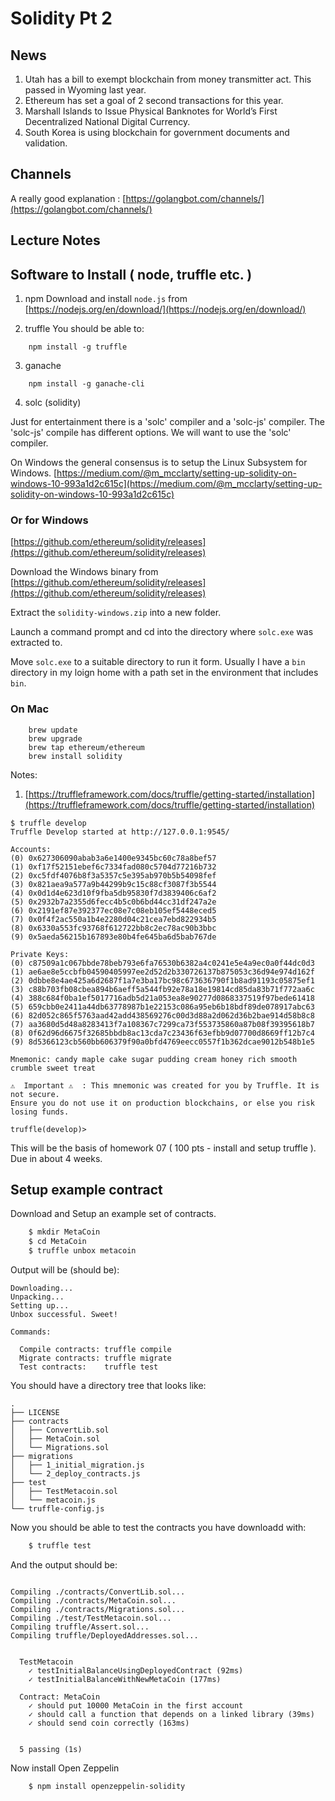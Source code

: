 Solidity Pt 2
==


News
--

1. Utah has a bill to exempt blockchain from money transmitter act.  This passed in Wyoming last year.
2. Ethereum has set a goal of 2 second transactions for this year.  
3. Marshall Islands to Issue Physical Banknotes for World’s First Decentralized National Digital Currency.
4. South Korea is using blockchain for government documents and validation.


Channels
---
A really good explanation : [https://golangbot.com/channels/](https://golangbot.com/channels/)


Lecture Notes
--


## Software to Install ( node, truffle etc. )

1. npm
Download and install `node.js`
from [https://nodejs.org/en/download/](https://nodejs.org/en/download/)

2. truffle
You should be able to:
```
	npm install -g truffle
```

3. ganache
```
	npm install -g ganache-cli
```

4. solc (solidity)

Just for entertainment there is a 'solc' compiler and a 'solc-js' compiler.  The 'solc-js' compile 
has different options.  We will want to use the 'solc' compiler.

On Windows the general consensus is to setup the Linux Subsystem for Windows.
[https://medium.com/@m_mcclarty/setting-up-solidity-on-windows-10-993a1d2c615c](https://medium.com/@m_mcclarty/setting-up-solidity-on-windows-10-993a1d2c615c)

### Or for Windows
[https://github.com/ethereum/solidity/releases](https://github.com/ethereum/solidity/releases)

Download the Windows binary from [https://github.com/ethereum/solidity/releases](https://github.com/ethereum/solidity/releases)

Extract the `solidity-windows.zip` into a new folder.

Launch a command prompt and cd into the directory where `solc.exe` was extracted to.

Move `solc.exe` to a suitable directory to run it form.  Usually I have a `bin` directory in my loign home with 
a path set in the environment that includes `bin`.



### On Mac
```
	brew update
	brew upgrade
	brew tap ethereum/ethereum
	brew install solidity
```


Notes:
1. [https://truffleframework.com/docs/truffle/getting-started/installation](https://truffleframework.com/docs/truffle/getting-started/installation)



```
$ truffle develop
Truffle Develop started at http://127.0.0.1:9545/

Accounts:
(0) 0x627306090abab3a6e1400e9345bc60c78a8bef57
(1) 0xf17f52151ebef6c7334fad080c5704d77216b732
(2) 0xc5fdf4076b8f3a5357c5e395ab970b5b54098fef
(3) 0x821aea9a577a9b44299b9c15c88cf3087f3b5544
(4) 0x0d1d4e623d10f9fba5db95830f7d3839406c6af2
(5) 0x2932b7a2355d6fecc4b5c0b6bd44cc31df247a2e
(6) 0x2191ef87e392377ec08e7c08eb105ef5448eced5
(7) 0x0f4f2ac550a1b4e2280d04c21cea7ebd822934b5
(8) 0x6330a553fc93768f612722bb8c2ec78ac90b3bbc
(9) 0x5aeda56215b167893e80b4fe645ba6d5bab767de

Private Keys:
(0) c87509a1c067bbde78beb793e6fa76530b6382a4c0241e5e4a9ec0a0f44dc0d3
(1) ae6ae8e5ccbfb04590405997ee2d52d2b330726137b875053c36d94e974d162f
(2) 0dbbe8e4ae425a6d2687f1a7e3ba17bc98c673636790f1b8ad91193c05875ef1
(3) c88b703fb08cbea894b6aeff5a544fb92e78a18e19814cd85da83b71f772aa6c
(4) 388c684f0ba1ef5017716adb5d21a053ea8e90277d0868337519f97bede61418
(5) 659cbb0e2411a44db63778987b1e22153c086a95eb6b18bdf89de078917abc63
(6) 82d052c865f5763aad42add438569276c00d3d88a2d062d36b2bae914d58b8c8
(7) aa3680d5d48a8283413f7a108367c7299ca73f553735860a87b08f39395618b7
(8) 0f62d96d6675f32685bbdb8ac13cda7c23436f63efbb9d07700d8669ff12b7c4
(9) 8d5366123cb560bb606379f90a0bfd4769eecc0557f1b362dcae9012b548b1e5

Mnemonic: candy maple cake sugar pudding cream honey rich smooth crumble sweet treat

⚠️  Important ⚠️  : This mnemonic was created for you by Truffle. It is not secure.
Ensure you do not use it on production blockchains, or else you risk losing funds.

truffle(develop)>
```



This will be the basis of homework 07 ( 100 pts - install and setup truffle ).
Due in about 4 weeks.


## Setup example contract


Download and Setup an example set of contracts.

```sh
	$ mkdir MetaCoin
	$ cd MetaCoin
	$ truffle unbox metacoin
```


Output will be (should be):

```
Downloading...
Unpacking...
Setting up...
Unbox successful. Sweet!

Commands:

  Compile contracts: truffle compile
  Migrate contracts: truffle migrate
  Test contracts:    truffle test
```

You should have a directory tree that looks like:

```
.
├── LICENSE
├── contracts
│   ├── ConvertLib.sol
│   ├── MetaCoin.sol
│   └── Migrations.sol
├── migrations
│   ├── 1_initial_migration.js
│   └── 2_deploy_contracts.js
├── test
│   ├── TestMetacoin.sol
│   └── metacoin.js
└── truffle-config.js
```

Now you should be able to test the contracts you have downloadd with:

```sh
	$ truffle test
```

And the output should be:

```

Compiling ./contracts/ConvertLib.sol...
Compiling ./contracts/MetaCoin.sol...
Compiling ./contracts/Migrations.sol...
Compiling ./test/TestMetacoin.sol...
Compiling truffle/Assert.sol...
Compiling truffle/DeployedAddresses.sol...


  TestMetacoin
    ✓ testInitialBalanceUsingDeployedContract (92ms)
    ✓ testInitialBalanceWithNewMetaCoin (177ms)

  Contract: MetaCoin
    ✓ should put 10000 MetaCoin in the first account
    ✓ should call a function that depends on a linked library (39ms)
    ✓ should send coin correctly (163ms)


  5 passing (1s)

```


Now install Open Zeppelin 

```sh
	$ npm install openzeppelin-solidity
```
